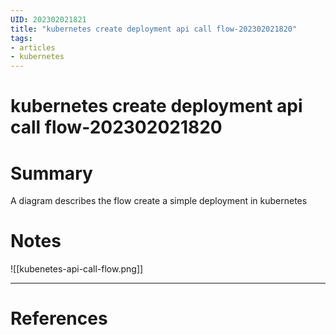 ```yaml
--- 
UID: 202302021821
title: "kubernetes create deployment api call flow-202302021820"
tags:
- articles
- kubernetes
---
```


# kubernetes create deployment api call flow-202302021820

# Summary

A diagram describes the flow create a simple deployment in kubernetes

# Notes

![[kubenetes-api-call-flow.png]]

---
# References
